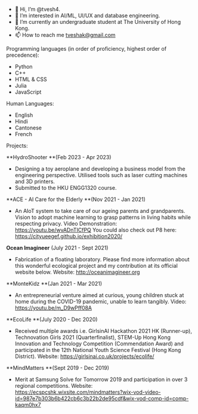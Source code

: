 - 👋 Hi, I’m @tvesh4.
- 👀 I’m interested in AI/ML, UI/UX and database engineering.
- 🌱 I’m currently an undergraduate student at The University of Hong Kong.
- 📫 How to reach me tveshak@gmail.com

<!---
tvesh4/tvesh4 is a ✨ special ✨ repository because its `README.md` (this file) appears on your GitHub profile.
You can click the Preview link to take a look at your changes.
--->
Programming languages (in order of proficiency, highest order of precedence):
- Python
- C++
- HTML & CSS
- Julia
- JavaScript

Human Languages:
- English
- Hindi
- Cantonese
- French

Projects:

**HydroShooter **(Feb 2023 - Apr 2023)
- Designing a toy aeroplane and developing a business model from the engineering perspective. Utilised tools such as laser cutting machines and 3D printers.
- Submitted to the HKU ENGG1320 course.

**ACE - AI Care for the Elderly **(Nov 2021 - Jan 2021)
- An AIoT system to take care of our ageing parents and grandparents. Vision to adopt machine learning to grasp patterns in living habits while respecting privacy.
Video Demonstration:
https://youtu.be/wvADnTICfPQ
You could also check out P8 here: https://cityueegef.github.io/exhibition2020/

**Ocean Imagineer** (July 2021 - Sept 2021)
- Fabrication of a floating laboratory. Please find more information about this wonderful ecological project and my contribution at its official website below.
Website:
http://oceanimagineer.org

**MonteKidz **(Jan 2021 - Mar 2021)
- An entrepreneurial venture aimed at curious, young children stuck at home during the COVID-19 pandemic, unable to learn tangibly.
Video:
https://youtu.be/m_D9wPff08A

**EcoLife **(July 2020 - Dec 2020)
- Received multiple awards i.e. GirlsinAI Hackathon 2021 HK (Runner-up), Technovation Girls 2021 (Quarterfinalist), STEM-Up Hong Kong Innovation and Technology Competition (Commendation Award) and participated in the 12th National Youth Science Festival (Hong Kong District).
Website:
https://girlsinai.co.uk/projects/ecolife/

**MindMatters **(Sept 2019 - Dec 2019)
- Merit at Samsung Solve for Tomorrow 2019 and participation in over 3 regional competitions.
Website:
https://ecspcshk.wixsite.com/mindmatters?wix-vod-video-id=987e7b303b6b422cb6c3b22b2de95cdf&wix-vod-comp-id=comp-kaqm0hx7

